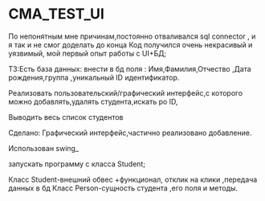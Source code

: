 # CMA_TEST_UI
По непонятным мне причинам,постоянно отваливался sql connector , и я так и не смог доделать до конца
Код получился очень некрасивый и уязвимый, мой первый опыт работы с UI+БД;

ТЗ:Есть база данных: внести в бд поля : Имя,Фамилия,Отчество ,Дата рождения,группа ,уникальный ID идентификатор.


Реализовать пользовательский/графический интерфейс,с которого можно добавлять,удалять студента,искать ро ID,

Выводить весь список студентов

Сделано: Графический интерфейс,частично реализовано добавление.

Использован swing_

запускать программу с класса Student;

Класс Student-внешний обвес +функционал, отклик на клики ,передача данных в бд
Класс Person-сущность студента ,его поля и методы.
